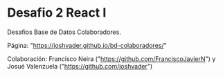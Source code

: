# Desafio 2 React I

Desafios Base de Datos Colaboradores.

Página: "https://joshvader.github.io/bd-colaboradores/"

Colaboración: Francisco Neira ("https://github.com/FranciscoJavierN") y Josué Valenzuela ("https://github.com/joshvader")

